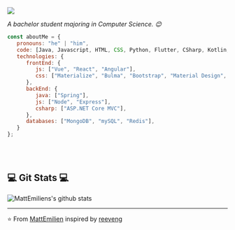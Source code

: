 <img src="https://giphy.com/embed/3og0IV7MOCfnm85iRa"/>


<p><em>A bachelor student majoring in Computer Science. 😊</br>
</em></p>


```javascript
const aboutMe = {
   pronouns: "he" | "him",
   code: [Java, Javascript, HTML, CSS, Python, Flutter, CSharp, Kotlin, Swift],
   technologies: {
      frontEnd: {
         js: ["Vue", "React", "Angular"],
         css: ["Materialize", "Bulma", "Bootstrap", "Material Design", "Semantic UI"]
      },
      backEnd: {
         java: ["Spring"],
         js: ["Node", "Express"],
         csharp: ["ASP.NET Core MVC"],
      },
      databases: ["MongoDB", "mySQL", "Redis"],
   }
};
```
</br></br>
<h2>💻 Git Stats 💻</h2>

![MattEmiliens's github stats](https://github-readme-stats.vercel.app/api?username=MattEmilien&show_icons=true&title_color=fff&icon_color=79ff97&text_color=9f9f9f&bg_color=151515)

---

⭐️ From [MattEmilien](https://github.com/MattEmilien) inspired by [reeveng](https://github.com/reeveng)
